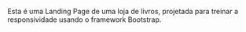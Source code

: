 
 
 
Esta é uma Landing Page de uma loja de livros, projetada para treinar a
      responsividade usando o framework Bootstrap.
